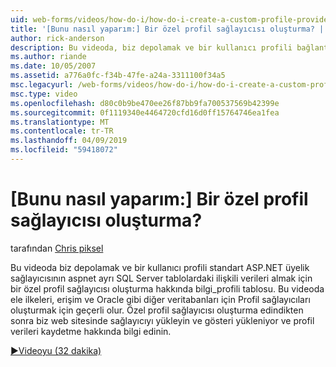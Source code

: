 ```yaml
---
uid: web-forms/videos/how-do-i/how-do-i-create-a-custom-profile-provider
title: '[Bunu nasıl yaparım:] Bir özel profil sağlayıcısı oluşturma? | Microsoft Docs'
author: rick-anderson
description: Bu videoda, biz depolamak ve bir kullanıcı profili bağlantısını için ayrı SQL Server tablolardaki ilişkili verileri almak için bir özel profil sağlayıcısı oluşturma hakkında bilgi edinin...
ms.author: riande
ms.date: 10/05/2007
ms.assetid: a776a0fc-f34b-47fe-a24a-3311100f34a5
msc.legacyurl: /web-forms/videos/how-do-i/how-do-i-create-a-custom-profile-provider
msc.type: video
ms.openlocfilehash: d80c0b9be470ee26f87bb9fa700537569b42399e
ms.sourcegitcommit: 0f1119340e4464720cfd16d0ff15764746ea1fea
ms.translationtype: MT
ms.contentlocale: tr-TR
ms.lasthandoff: 04/09/2019
ms.locfileid: "59418072"
---
```

# <a name="how-do-i-create-a-custom-profile-provider"></a>[Bunu nasıl yaparım:] Bir özel profil sağlayıcısı oluşturma?

tarafından [Chris piksel](https://twitter.com/chrispels)

Bu videoda biz depolamak ve bir kullanıcı profili standart ASP.NET üyelik sağlayıcısının aspnet ayrı SQL Server tablolardaki ilişkili verileri almak için bir özel profil sağlayıcısı oluşturma hakkında bilgi\_profili tablosu. Bu videoda ele ilkeleri, erişim ve Oracle gibi diğer veritabanları için Profil sağlayıcıları oluşturmak için geçerli olur. Özel profil sağlayıcısı oluşturma edindikten sonra biz web sitesinde sağlayıcıyı yükleyin ve gösteri yükleniyor ve profil verileri kaydetme hakkında bilgi edinin.

[&#9654;Videoyu (32 dakika)](https://channel9.msdn.com/Blogs/ASP-NET-Site-Videos/how-do-i-create-a-custom-profile-provider)

